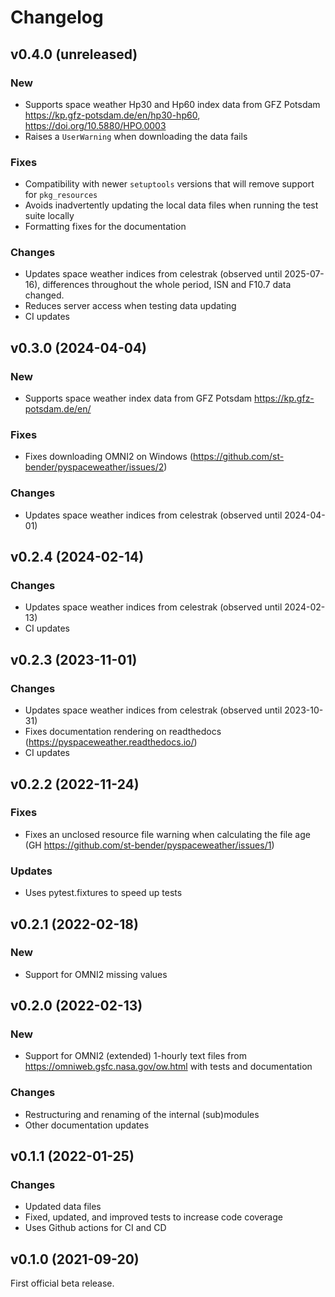 Changelog
=========

v0.4.0 (unreleased)
-------------------

### New

- Supports space weather Hp30 and Hp60 index data from GFZ Potsdam
  https://kp.gfz-potsdam.de/en/hp30-hp60, https://doi.org/10.5880/HPO.0003
- Raises a `UserWarning` when downloading the data fails

### Fixes

- Compatibility with newer `setuptools` versions that will remove support
  for `pkg_resources`
- Avoids inadvertently updating the local data files when running the test
  suite locally
- Formatting fixes for the documentation

### Changes

- Updates space weather indices from celestrak (observed until 2025-07-16),
  differences throughout the whole period, ISN and F10.7 data changed.
- Reduces server access when testing data updating
- CI updates


v0.3.0 (2024-04-04)
-------------------

### New

- Supports space weather index data from GFZ Potsdam
  https://kp.gfz-potsdam.de/en/

### Fixes

- Fixes downloading OMNI2 on Windows (https://github.com/st-bender/pyspaceweather/issues/2)

### Changes

- Updates space weather indices from celestrak (observed until 2024-04-01)


v0.2.4 (2024-02-14)
-------------------

### Changes

- Updates space weather indices from celestrak (observed until 2024-02-13)
- CI updates


v0.2.3 (2023-11-01)
-------------------

### Changes

- Updates space weather indices from celestrak (observed until 2023-10-31)
- Fixes documentation rendering on readthedocs
  (https://pyspaceweather.readthedocs.io/)
- CI updates


v0.2.2 (2022-11-24)
-------------------

### Fixes

- Fixes an unclosed resource file warning when calculating the file age
  (GH https://github.com/st-bender/pyspaceweather/issues/1)

### Updates

- Uses pytest.fixtures to speed up tests


v0.2.1 (2022-02-18)
-------------------

### New

- Support for OMNI2 missing values


v0.2.0 (2022-02-13)
-------------------

### New

- Support for OMNI2 (extended) 1-hourly text files from <https://omniweb.gsfc.nasa.gov/ow.html>
  with tests and documentation

### Changes

- Restructuring and renaming of the internal (sub)modules
- Other documentation updates


v0.1.1 (2022-01-25)
-------------------

### Changes

- Updated data files
- Fixed, updated, and improved tests to increase code coverage
- Uses Github actions for CI and CD


v0.1.0 (2021-09-20)
-------------------

First official beta release.
